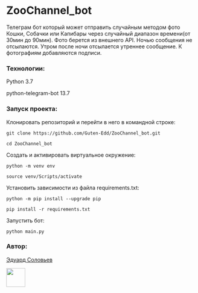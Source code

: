 # ZooChannel_bot
Телеграм бот который может отправить случайным методом фото Кошки, Собачки или Капибары через случайный диапазон времени(от 30мин до 90мин). Фото берется из внешнего API. Ночью сообщения не отсылаются. Утром после ночи отсылается утреннее сообщение. К фотографиям добавляются подписи. 

### Технологии:

Python 3.7

python-telegram-bot 13.7

### Запуск проекта:

Клонировать репозиторий и перейти в него в командной строке:

```
git clone https://github.com/Guten-Edd/ZooChannel_bot.git
```

```
cd ZooChannel_bot
```

Cоздать и активировать виртуальное окружение:

```
python -m venv env
```

```
source venv/Scripts/activate
```

Установить зависимости из файла requirements.txt:

```
python -m pip install --upgrade pip
```

```
pip install -r requirements.txt
```

Запустить бот:

```
python main.py
```
### Автор:
[Эдуард Соловьев](https://github.com/Guten-Edd)


<img src="https://github.com/blackcater/blackcater/raw/main/images/Hi.gif" width="50" height="50"/>
